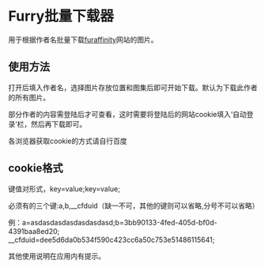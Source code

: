 # Furry批量下载器
用于根据作者名批量下载[furaffinity](http://www.furaffinity.net)网站的图片。

## 使用方法
打开后填入作者名，选择图片存放位置和图集后即可开始下载。默认为下载此作者的所有图片。

部分作者的内容需登陆后才可查看，这时需要将登陆后的网站cookie填入‘自动登录’栏，然后再下载即可。

各浏览器获取cookie的方式请自行百度

## cookie格式
键值对形式，key=value;key=value;

必须有的三个键:a,b,__cfduid（缺一不可，其他的键则可以省略,分号不可以省略）

例：a=asdasdasdasdasdasdasd;b=3bb90133-4fed-405d-bf0d-4391baa8ed20; __cfduid=dee5d6da0b534f590c423cc6a50c753e51486115641;

其他使用说明在应用内有提示。
